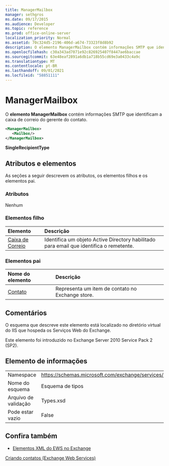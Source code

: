 ```yaml
---
title: ManagerMailbox
manager: sethgros
ms.date: 09/17/2015
ms.audience: Developer
ms.topic: reference
ms.prod: office-online-server
localization_priority: Normal
ms.assetid: 70c324d5-2196-406d-a674-73323f8d8b92
description: O elemento ManagerMailbox contém informações SMTP que identificam a caixa de correio do gerente do contato.
ms.openlocfilehash: c30a343ad7071e92c826925407f8447ae6baccae
ms.sourcegitcommit: 63e48eaf2891a6db1a718b55cd69e3a0433c4a9c
ms.translationtype: MT
ms.contentlocale: pt-BR
ms.lasthandoff: 09/01/2021
ms.locfileid: "58851111"
---
```

# <a name="managermailbox"></a>ManagerMailbox

O **elemento ManagerMailbox** contém informações SMTP que identificam a caixa de correio do gerente do contato. 
  
```XML
<ManagerMailbox>
   <Mailbox/>
</ManagerMailbox>
```

 **SingleRecipientType**
## <a name="attributes-and-elements"></a>Atributos e elementos

As seções a seguir descrevem os atributos, os elementos filhos e os elementos pai.
  
### <a name="attributes"></a>Atributos

Nenhum
  
### <a name="child-elements"></a>Elementos filho

|**Elemento**|**Descrição**|
|:-----|:-----|
|[Caixa de Correio](mailbox.md) <br/> |Identifica um objeto Active Directory habilitado para email que identifica o remetente.  <br/> |
  
### <a name="parent-elements"></a>Elementos pai

|**Nome do elemento**|**Descrição**|
|:-----|:-----|
|[Contato](contact.md) <br/> |Representa um item de contato no Exchange store.  <br/> |

## <a name="remarks"></a>Comentários

O esquema que descreve este elemento está localizado no diretório virtual do IIS que hospeda os Serviços Web do Exchange.
  
Este elemento foi introduzido no Exchange Server 2010 Service Pack 2 (SP2).
  
## <a name="element-information"></a>Elemento de informações

|||
|:-----|:-----|
|Namespace  <br/> |https://schemas.microsoft.com/exchange/services/2006/types  <br/> |
|Nome do esquema  <br/> |Esquema de tipos  <br/> |
|Arquivo de validação  <br/> |Types.xsd  <br/> |
|Pode estar vazio  <br/> |False  <br/> |
   
## <a name="see-also"></a>Confira também



- [Elementos XML do EWS no Exchange](ews-xml-elements-in-exchange.md)


[Criando contatos (Exchange Web Services)](https://msdn.microsoft.com/library/4845917e-70d1-481c-bbd7-011ec6571789%28Office.15%29.aspx)

